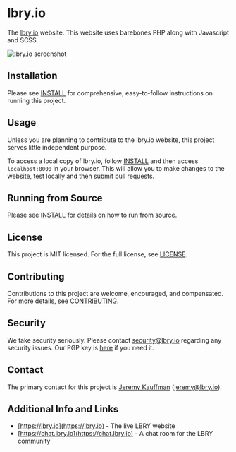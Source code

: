 # lbry.io

The [lbry.io](https://lbry.io) website. This website uses barebones PHP along with Javascript and SCSS.

![lbry.io screenshot](https://spee.ch/b/new.png)

## Installation

Please see [INSTALL](INSTALL.md) for comprehensive, easy-to-follow instructions on running this project.

## Usage

Unless you are planning to contribute to the lbry.io website, this project serves little independent purpose.

To access a local copy of lbry.io, follow [INSTALL](INSTALL.md) and then access `localhost:8000` in your browser. This will allow you to make changes to the website, test locally and then submit pull requests. 

## Running from Source

Please see [INSTALL](INSTALL.md) for details on how to run from source. 

## License

This project is MIT licensed. For the full license, see [LICENSE](LICENSE).

## Contributing

Contributions to this project are welcome, encouraged, and compensated. For more details, see [CONTRIBUTING](https://lbry.io/faq/contributing).

## Security

We take security seriously. Please contact [security@lbry.io](mailto:security@lbry.io) regarding any security issues. Our PGP key is [here](https://keybase.io/lbry/key.asc) if you need it.

## Contact

The primary contact for this project is [Jeremy Kauffman](https://github.com/kauffj) (jeremy@lbry.io).

## Additional Info and Links

- [https://lbry.io](https://lbry.io) - The live LBRY website
- [https://chat.lbry.io](https://chat.lbry.io) - A chat room for the LBRY community
